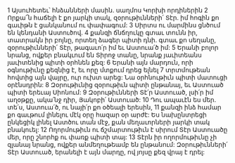 1 Այսուհետեւ՝ հնձանների մասին. սաղմոս Կորխի որդիներին
2 Որքա՜ն հաճելի է քո յարկի տակ,
զօրութիւնների՛ Տէր.
իմ հոգին քո գաւիթն է ցանկանում ու փափագում:
3 Սիրտս ու մարմինս ցնծում են կենդանի Աստուծով.
4 քանզի ճնճղուկը գտաւ տունն իր,
տատրակն իր բոյնը, որտեղ ձագեր պիտի դնի. գտաւ քո սեղանը, զօրութիւնների՛ Տէր,
թագաւո՛ր իմ եւ Աստուա՛ծ իմ:
5 Երանի բոլոր նրանց, ովքեր բնակւում են Տիրոջ տանը,
նրանք յաւիտեանս յաւիտենից պիտի օրհնեն քեզ:
6 Երանի այն մարդուն, որի օգնութիւնը քեզնից է, եւ որը մտքում դրեց ելնել
7 տրտմութեան հովտից այն վայրը, ուր ուխտ արեց:
Նա օրհնութիւն պիտի մատուցի օրէնսդրին:
8 Զօրութիւնից զօրութիւն պիտի ընթանայ, եւ Աստուած պիտի երեւայ Սիոնում:
9 Զօրութիւնների Տէ՛ր Աստուած,
լսի՛ր իմ աղօթքը,
ակա՛նջ դիր, Յակոբի՛ Աստուած:
10 Դու ապաւէն ես մեր.
տե՛ս, Աստուա՛ծ, ու նայի՛ր քո օծեալի երեսին,
11 քանզի ինձ համար քո գաւթում լինելու մէկ օրը հազար օր արժէ:
Ես նախընտրեցի ընկեցիկ լինել Աստծու տան մէջ,
քան մեղաւորների յարկի տակ բնակուել:
12 Ողորմութիւն ու ճշմարտութիւն է սիրում Տէր Աստուածը մեր,
որը շնորհք ու փառք պիտի տայ:
13 Տէրն իր ողորմութիւնը չի զլանայ նրանց,
ովքեր անմեղութեամբ են ընթանում:
Զօրութիւնների՛ Տէր Աստուած,
երանելի է այն մարդը, ով յոյսը քեզ վրայ է դրել:
